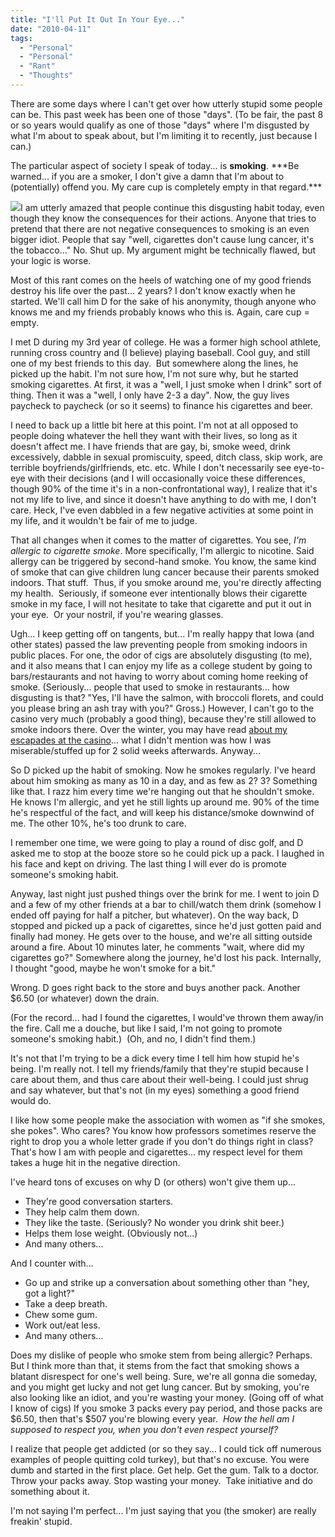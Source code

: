 ```yaml
---
title: "I'll Put It Out In Your Eye..."
date: "2010-04-11"
tags:
  - "Personal"
  - "Personal"
  - "Rant"
  - "Thoughts"
---
```


There are some days where I can't get over how utterly stupid some people can be. This past week has been one of those "days". (To be fair, the past 8 or so years would qualify as one of those "days" where I'm disgusted by what I'm about to speak about, but I'm limiting it to recently, just because I can.)

The particular aspect of society I speak of today... is **smoking**. \*\*\*Be warned... if you are a smoker, I don't give a damn that I'm about to (potentially) offend you. My care cup is completely empty in that regard.\*\*\*

![](images/smoking-cigarette_18.jpg)I am utterly amazed that people continue this disgusting habit today, even though they know the consequences for their actions. Anyone that tries to pretend that there are not negative consequences to smoking is an even bigger idiot. People that say "well, cigarettes don't cause lung cancer, it's the tobacco..." No. Shut up. My argument might be technically flawed, but your logic is worse.

Most of this rant comes on the heels of watching one of my good friends destroy his life over the past... 2 years? I don't know exactly when he started. We'll call him D for the sake of his anonymity, though anyone who knows me and my friends probably knows who this is. Again, care cup = empty.

I met D during my 3rd year of college. He was a former high school athlete, running cross country and (I believe) playing baseball. Cool guy, and still one of my best friends to this day.  But somewhere along the lines, he picked up the habit. I'm not sure how, I'm not sure why, but he started smoking cigarettes. At first, it was a "well, I just smoke when I drink" sort of thing. Then it was a "well, I only have 2-3 a day". Now, the guy lives paycheck to paycheck (or so it seems) to finance his cigarettes and beer.

I need to back up a little bit here at this point. I'm not at all opposed to people doing whatever the hell they want with their lives, so long as it doesn't affect me. I have friends that are gay, bi, smoke weed, drink excessively, dabble in sexual promiscuity, speed, ditch class, skip work, are terrible boyfriends/girlfriends, etc. etc. While I don't necessarily see eye-to-eye with their decisions (and I will occasionally voice these differences, though 90% of the time it's in a non-confrontational way), I realize that it's not my life to live, and since it doesn't have anything to do with me, I don't care. Heck, I've even dabbled in a few negative activities at some point in my life, and it wouldn't be fair of me to judge.

That all changes when it comes to the matter of cigarettes. You see, _I'm allergic to cigarette smoke_. More specifically, I'm allergic to nicotine. Said allergy can be triggered by second-hand smoke. You know, the same kind of smoke that can give children lung cancer because their parents smoked indoors. That stuff.  Thus, if you smoke around me, you're directly affecting my health.  Seriously, if someone ever intentionally blows their cigarette smoke in my face, I will not hesitate to take that cigarette and put it out in your eye.  Or your nostril, if you're wearing glasses.

Ugh... I keep getting off on tangents, but... I'm really happy that Iowa (and other states) passed the law preventing people from smoking indoors in public places. For one, the odor of cigs are absolutely disgusting (to me), and it also means that I can enjoy my life as a college student by going to bars/restaurants and not having to worry about coming home reeking of smoke. (Seriously... people that used to smoke in restaurants... how disgusting is that? "Yes, I'll have the salmon, with broccoli florets, and could you please bring an ash tray with you?" Gross.) However, I can't go to the casino very much (probably a good thing), because they're still allowed to smoke indoors there. Over the winter, you may have read [about my escapades at the casino](http://niclake13.wordpress.com/2010/01/02/this-is-probably-the-worst-life-lesson-for-me-to-learn/)... what I didn't mention was how I was miserable/stuffed up for 2 solid weeks afterwards. Anyway...

So D picked up the habit of smoking. Now he smokes regularly. I've heard about him smoking as many as 10 in a day, and as few as 2? 3? Something like that. I razz him every time we're hanging out that he shouldn't smoke. He knows I'm allergic, and yet he still lights up around me. 90% of the time he's respectful of the fact, and will keep his distance/smoke downwind of me. The other 10%, he's too drunk to care.

I remember one time, we were going to play a round of disc golf, and D asked me to stop at the booze store so he could pick up a pack. I laughed in his face and kept on driving. The last thing I will ever do is promote someone's smoking habit.

Anyway, last night just pushed things over the brink for me. I went to join D and a few of my other friends at a bar to chill/watch them drink (somehow I ended off paying for half a pitcher, but whatever). On the way back, D stopped and picked up a pack of cigarettes, since he'd just gotten paid and finally had money. He gets over to the house, and we're all sitting outside around a fire. About 10 minutes later, he comments "wait, where did my cigarettes go?" Somewhere along the journey, he'd lost his pack. Internally, I thought "good, maybe he won't smoke for a bit."

Wrong. D goes right back to the store and buys another pack. Another $6.50 (or whatever) down the drain.

(For the record... had I found the cigarettes, I would've thrown them away/in the fire. Call me a douche, but like I said, I'm not going to promote someone's smoking habit.)  (Oh, and no, I didn't find them.)

It's not that I'm trying to be a dick every time I tell him how stupid he's being. I'm really not. I tell my friends/family that they're stupid because I care about them, and thus care about their well-being. I could just shrug and say whatever, but that's not (in my eyes) something a good friend would do.

I like how some people make the association with women as "if she smokes, she pokes". Who cares? You know how professors sometimes reserve the right to drop you a whole letter grade if you don't do things right in class? That's how I am with people and cigarettes... my respect level for them takes a huge hit in the negative direction.

I've heard tons of excuses on why D (or others) won't give them up...

- They're good conversation starters.
- They help calm them down.
- They like the taste. (Seriously? No wonder you drink shit beer.)
- Helps them lose weight. (Obviously not...)
- And many others...

And I counter with...

- Go up and strike up a conversation about something other than "hey, got a light?"
- Take a deep breath.
- Chew some gum.
- Work out/eat less.
- And many others...

Does my dislike of people who smoke stem from being allergic? Perhaps. But I think more than that, it stems from the fact that smoking shows a blatant disrespect for one's well being. Sure, we're all gonna die someday, and you might get lucky and not get lung cancer. But by smoking, you're also looking like an idiot, and you're wasting your money. (Going off of what I know of cigs) If you smoke 3 packs every pay period, and those packs are $6.50, then that's $507 you're blowing every year.  _How the hell am I supposed to respect you, when you don't even respect yourself?_

I realize that people get addicted (or so they say... I could tick off numerous examples of people quitting cold turkey), but that's no excuse. You were dumb and started in the first place. Get help. Get the gum. Talk to a doctor. Throw your packs away. Stop wasting your money.  Take initiative and do something about it.

I'm not saying I'm perfect... I'm just saying that you (the smoker) are really freakin' stupid.
